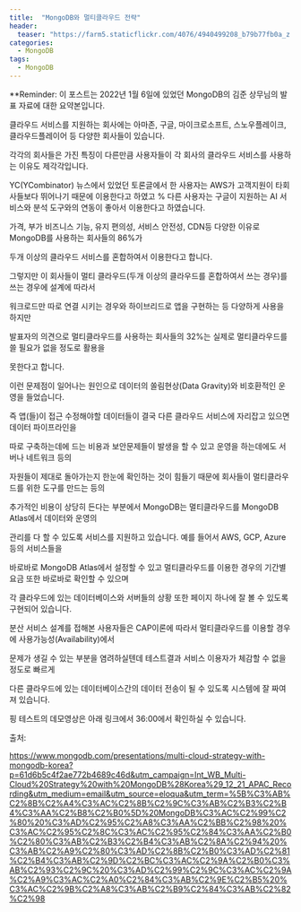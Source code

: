 ```yaml
---
title:  "MongoDB와 멀티클라우드 전략"
header:
  teaser: "https://farm5.staticflickr.com/4076/4940499208_b79b77fb0a_z.jpg"
categories: 
  - MongoDB
tags:
  - MongoDB
---
```

  
**Reminder: 이 포스트는 2022년 1월 6일에 있었던 MongoDB의 김준 상무님의 발표 자료에 대한 요약본입니다.

 클라우드 서비스를 지원하는 회사에는 아마존, 구글, 마이크로소프트, 스노우플레이크, 클라우드플레이어 등 다양한 회사들이 있습니다.
 
 각각의 회사들은 가진 특징이 다른만큼 사용자들이 각 회사의 클라우드 서비스를 사용하는 이유도 제각각입니다.
 
 YC(YCombinator) 뉴스에서 있었던 토론글에서 한 사용자는 AWS가 고객지원이 타회사들보다 뛰어나기 때문에 이용한다고 하였고
 %
 다른 사용자는 구글이 지원하는 AI 서비스와 분석 도구와의 연동이 좋아서 이용한다고 하였습니다. 
 
 가격, 부가 비즈니스 기능, 유지 편의성, 서비스 안전성, CDN등 다양한 이유로 MongoDB를 사용하는 회사들의 86%가
 
 두개 이상의 클라우드 서비스를 혼합하여서 이용한다고 합니다. 
 
 그렇지만 이 회사들이 멀티 클라우드(두개 이상의 클라우드를 혼합하여서 쓰는 경우)를 쓰는 경우에 설계에 따라서
  
 워크로드만 따로 연결 시키는 경우와 하이브리드로 앱을 구현하는 등 다양하게 사용을 하지만
  
 발표자의 의견으로 멀티클라우드를 사용하는 회사들의 32%는 실제로 멀티클라우드를 쓸 필요가 없을 정도로 활용을
  
 못한다고 합니다.
 
 
 이런 문제점이 일어나는 원인으로 데이터의 쏠림현상(Data Gravity)와 비호환적인 운영을 들었습니다.
 
 즉 앱(들)이 접근 수정해야할 데이터들이 결국 다른 클라우드 서비스에 자리잡고 있으면 데이터 파이프라인을
 
 따로 구축하는데에 드는 비용과 보안문제들이 발생을 할 수 있고 운영을 하는데에도 서버나 네트워크 등의
 
 자원들이 제대로 돌아가는지 한눈에 확인하는 것이 힘들기 때문에 회사들이 멀티클라우드를 위한 도구를 만드는 등의 

 추가적인 비용이 상당히 든다는 부분에서 MongoDB는 멀티클라우드를 MongoDB Atlas에서 데이터와 운영의
 
 관리를 다 할 수 있도록 서비스를 지원하고 있습니다. 예를 들어서 AWS, GCP, Azure등의 서비스들을
 
 바로바로 MongoDB Atlas에서 설정할 수 있고 멀티클라우드를 이용한 경우의 기간별 요금 또한 바로바로 확인할 수 있으며
 
 각 클라우드에 있는 데이터베이스와 서버들의 상황 또한 페이지 하나에 잘 볼 수 있도록 구현되어 있습니다. 
 
 분산 서비스 설계를 접해본 사용자들은 CAP이론에 따라서 멀티클라우드를 이용할 경우에 사용가능성(Availability)에서
 
 문제가 생길 수 있는 부분을 염려하실텐데 테스트결과 서비스 이용자가 체감할 수 없을 정도로 빠르게
 
 다른 클라우드에 있는 데이터베이스간의 데이터 전송이 될 수 있도록 시스템에 잘 짜여져 있습니다.
 
 핑 테스트의 데모영상은 아래 링크에서 36:00에서 확인하실 수 있습니다.
  
출처: 

https://www.mongodb.com/presentations/multi-cloud-strategy-with-mongodb-korea?p=61d6b5c4f2ae772b4689c46d&utm_campaign=Int_WB_Multi-Cloud%20Strategy%20with%20MongoDB%28Korea%29_12_21_APAC_Recording&utm_medium=email&utm_source=eloqua&utm_term=%5B%C3%AB%C2%8B%C2%A4%C3%AC%C2%8B%C2%9C%C3%AB%C2%B3%C2%B4%C3%AA%C2%B8%C2%B0%5D%20MongoDB%C3%AC%C2%99%C2%80%20%C3%AD%C2%95%C2%A8%C3%AA%C2%BB%C2%98%20%C3%AC%C2%95%C2%8C%C3%AC%C2%95%C2%84%C3%AA%C2%B0%C2%80%C3%AB%C2%B3%C2%B4%C3%AB%C2%8A%C2%94%20%C3%AB%C2%A9%C2%80%C3%AD%C2%8B%C2%B0%C3%AD%C2%81%C2%B4%C3%AB%C2%9D%C2%BC%C3%AC%C2%9A%C2%B0%C3%AB%C2%93%C2%9C%20%C3%AD%C2%99%C2%9C%C3%AC%C2%9A%C2%A9%C3%AC%C2%A0%C2%84%C3%AB%C2%9E%C2%B5%20%C3%AC%C2%9B%C2%A8%C3%AB%C2%B9%C2%84%C3%AB%C2%82%C2%98
